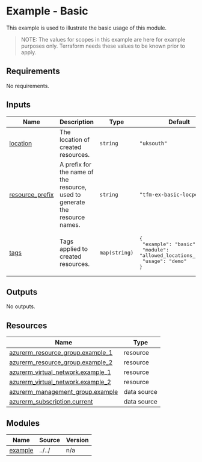 # Example - Basic

This example is used to illustrate the basic usage of this module.

> NOTE: The values for scopes in this example are here for example purposes only. Terraform needs these values to be known prior to apply.

<!-- BEGIN_TF_DOCS -->
## Requirements

No requirements.

## Inputs

| Name | Description | Type | Default | Required |
|------|-------------|------|---------|:--------:|
| <a name="input_location"></a> [location](#input\_location) | The location of created resources. | `string` | `"uksouth"` | no |
| <a name="input_resource_prefix"></a> [resource\_prefix](#input\_resource\_prefix) | A prefix for the name of the resource, used to generate the resource names. | `string` | `"tfm-ex-basic-locpol"` | no |
| <a name="input_tags"></a> [tags](#input\_tags) | Tags applied to created resources. | `map(string)` | <pre>{<br>  "example": "basic",<br>  "module": "allowed_locations_policy",<br>  "usage": "demo"<br>}</pre> | no |

## Outputs

No outputs.

## Resources

| Name | Type |
|------|------|
| [azurerm_resource_group.example_1](https://registry.terraform.io/providers/hashicorp/azurerm/latest/docs/resources/resource_group) | resource |
| [azurerm_resource_group.example_2](https://registry.terraform.io/providers/hashicorp/azurerm/latest/docs/resources/resource_group) | resource |
| [azurerm_virtual_network.example_1](https://registry.terraform.io/providers/hashicorp/azurerm/latest/docs/resources/virtual_network) | resource |
| [azurerm_virtual_network.example_2](https://registry.terraform.io/providers/hashicorp/azurerm/latest/docs/resources/virtual_network) | resource |
| [azurerm_management_group.example](https://registry.terraform.io/providers/hashicorp/azurerm/latest/docs/data-sources/management_group) | data source |
| [azurerm_subscription.current](https://registry.terraform.io/providers/hashicorp/azurerm/latest/docs/data-sources/subscription) | data source |

## Modules

| Name | Source | Version |
|------|--------|---------|
| <a name="module_example"></a> [example](#module\_example) | ../../ | n/a |
<!-- END_TF_DOCS -->
